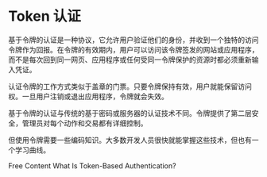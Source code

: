 # Token 认证

基于令牌的认证是一种协议，它允许用户验证他们的身份，并收到一个独特的访问令牌作为回报。在令牌的有效期内，用户可以访问该令牌签发的网站或应用程序，而不是每次回到同一网页、应用程序或任何受同一令牌保护的资源时都必须重新输入凭证。

认证令牌的工作方式类似于盖章的门票。只要令牌保持有效，用户就能保留访问权。一旦用户注销或退出应用程序，令牌就会失效。

基于令牌的认证与传统的基于密码或服务器的认证技术不同。令牌提供了第二层安全，管理员对每个动作和交易都有详细控制。

但使用令牌需要一些编码知识。大多数开发人员很快就能掌握这些技术，但也有一个学习曲线。


<ResourceGroupTitle>Free Content</ResourceGroupTitle>
<BadgeLink colorScheme='yellow' badgeText='Read' href='https://www.okta.com/identity-101/what-is-token-based-authentication/'>What Is Token-Based Authentication?</BadgeLink>
